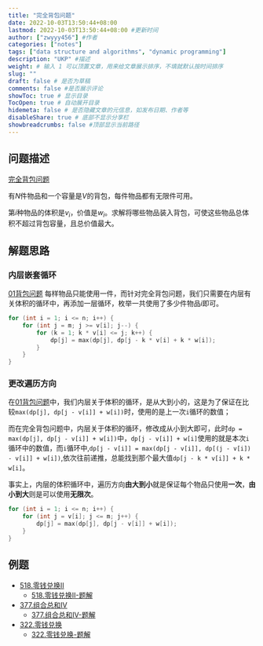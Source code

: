 ```yaml
---
title: "完全背包问题"
date: 2022-10-03T13:50:44+08:00
lastmod: 2022-10-03T13:50:44+08:00 #更新时间
author: ["zwyyy456"] #作者
categories: ["notes"]
tags: ["data structure and algorithms", "dynamic programming"]
description: "UKP" #描述
weight: # 输入 1 可以顶置文章，用来给文章展示排序，不填就默认按时间排序
slug: ""
draft: false # 是否为草稿
comments: false #是否展示评论
showToc: true # 显示目录
TocOpen: true # 自动展开目录
hidemeta: false # 是否隐藏文章的元信息，如发布日期、作者等
disableShare: true # 底部不显示分享栏
showbreadcrumbs: false #顶部显示当前路径
---
```

## 问题描述
[完全背包问题](https://www.acwing.com/problem/content/3/)

有$N$件物品和一个容量是$V$的背包，每件物品都有无限件可用。

第$i$种物品的体积是$v_i$，价值是$w_i$。求解将哪些物品装入背包，可使这些物品总体积不超过背包容量，且总价值最大。

## 解题思路
### 内层嵌套循环
[01背包问题](https://blog.zwyyy456.tech/zh/posts/tech/01-pack-problem/) 每样物品只能使用一件，而针对完全背包问题，我们只需要在内层有关体积的循环中，再添加一层循环，枚举一共使用了多少件物品$i$即可。
```cpp
for (int i = 1; i <= n; i++) {
    for (int j = m; j >= v[i]; j--) {
        for (k = 1; k * v[i] <= j; k++) {
            dp[j] = max(dp[j], dp[j - k * v[i] + k * w[i]);
        }
    }
}
```

### 更改遍历方向
在[01背包问题](https://blog.zwyyy456.tech/zh/posts/tech/01-pack-problem/)中，我们内层关于体积的循环，是从大到小的，这是为了保证在比较`max(dp[j], dp[j - v[i]] + w[i])`时，使用的是上一次`i`循环的数值；

而在完全背包问题中，内层关于体积的循环，修改成从小到大即可，此时`dp = max(dp[j], dp[j - v[i]] + w[i])`中，`dp[j - v[i]] + w[i]`使用的就是本次`i`循环中的数值，而`i`循环中,`dp[j - v[i]] = max(dp[j - v[i]], dp[(j - v[i]) - v[i]] + w[i])`,依次往前递推，总能找到那个最大值`dp[j - k * v[i]] + k * w[i]`。

事实上，内层的体积循环中，遍历方向**由大到小**就是保证每个物品只使用**一次**，**由小到大**则是可以使用**无限次**。
```cpp
for (int i = 1; i <= n; i++) {
    for (int j = v[i]; j <= m; j++) {
        dp[j] = max(dp[j], dp[j - v[i]] + w[i]);
    }
}
```

## 例题
- [518.零钱兑换II](https://leetcode.cn/problems/coin-change-2/)
    - [518.零钱兑换II-题解](https://blog.zwyyy456.tech/zh/posts/tech/518.coin-change-ii/)
- [377.组合总和IV](https://leetcode.cn/problems/combination-sum-iv/)
    - [377.组合总和IV-题解](https://blog.zwyyy456.tech/zh/posts/tech/377.combination-sum-iv/)
- [322.零钱兑换](https://leetcode.cn/problems/coin-change/)
    - [322.零钱兑换-题解](https://blog.zwyyy456.tech/zh/posts/tech/322.coin-change/)
